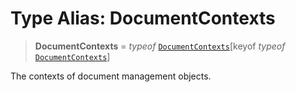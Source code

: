 # Type Alias: DocumentContexts

> **DocumentContexts** = *typeof* [`DocumentContexts`](../variables/DocumentContexts.md)\[keyof *typeof* [`DocumentContexts`](../variables/DocumentContexts.md)\]

The contexts of document management objects.
